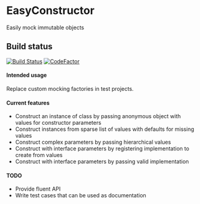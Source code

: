 # EasyConstructor
Easily mock immutable objects

## Build status
[![Build Status](https://travis-ci.org/morowinder/EasyConstructor.svg?branch=master)](https://travis-ci.org/morowinder/EasyConstructor)
[![CodeFactor](https://www.codefactor.io/repository/github/morowinder/easyconstructor/badge)](https://www.codefactor.io/repository/github/morowinder/easyconstructor)

#### Intended usage
Replace custom mocking factories in test projects.

#### Current features
* Construct an instance of class by passing anonymous object with values for constructor parameters
* Construct instances from sparse list of values with defaults for missing values
* Construct complex parameters by passing hierarchical values
* Construct with interface parameters by registering implementation to create from values
* Construct with interface parameters by passing valid implementation


#### TODO
* Provide fluent API
* Write test cases that can be used as documentation
